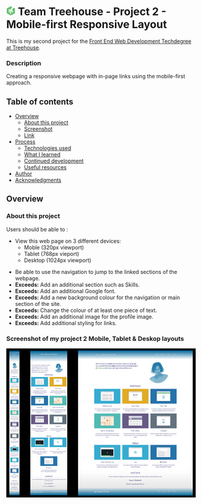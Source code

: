 # ![](img/treehouse.png) Team Treehouse - Project 2 - Mobile-first Responsive Layout

This is my second project for the [Front End Web Development Techdegree at Treehouse](https://teamtreehouse.com/techdegree/front-end-web-development).

### Description
Creating a responsive webpage with in-page links using the mobile-first approach. 

## Table of contents
- [Overview](#overview)
  - [About this project](#about-this-project)
  - [Screenshot](#screenshot)
  - [Link](#links)
- [Process](#my-process) 
  - [Technologies used](#technologies-used) 
  - [What I learned](#what-i-learned) 
  - [Continued development](#continued-development) 
  - [Useful resources](#useful-resources) 
- [Author](#author) 
- [Acknowledgments](#acknowledgments) 

## Overview
  
### About this project
Users should be able to :
* View this web page on 3 different devices:
  * Moble (320px viewport)
  * Tablet (768px vieport)
  * Desktop (1024px viewport)
- Be able to use the navigation to jump to the linked sections of the webpage.
- **Exceeds:** Add an additional section such as Skills.
- **Exceeds:** Add an additional Google font.
- **Exceeds:** Add a new background colour for the navigation or main section of the site.
- **Exceeds:** Change the colour of at least one piece of text.
- **Exceeds:** Add an additional image for the profile image.
- **Exceeds:** Add additional styling for links.
### Screenshot of my project 2 Mobile, Tablet & Deskop layouts
![](img/layouts.jpg)

